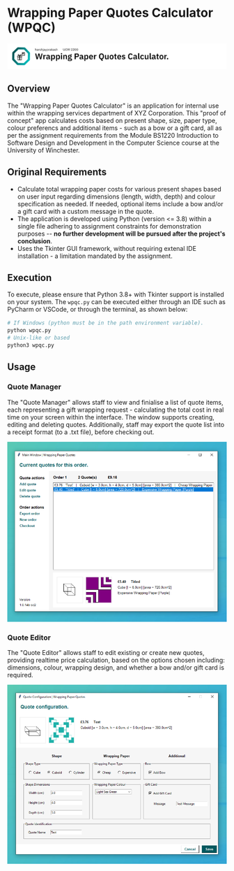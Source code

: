 # Wrapping Paper Quotes Calculator (WPQC)

![Banner (Decorative)](./doc/banner.png)

## Overview

The "Wrapping Paper Quotes Calculator" is an application for internal use within the
wrapping services department of XYZ Corporation. This "proof of concept" app calculates
costs based on present shape, size, paper type, colour preferencs and additional items -
such as a bow or a gift card, all as per the assignment requirements from the Module
BS1220 Introduction to Software Design and Development in the Computer Science course at
the University of Winchester.

## Original Requirements

* Calculate total wrapping paper costs for various present shapes based on user input
regarding dimensions (length, width, depth) and colour specification as needed. If needed,
optional items include a bow and/or a gift card with a custom message in the quote.
* The application is developed using Python (version <= 3.8) within a single file adhering
to assignment constraints for demonstration purposes -- **no further development will be
pursued after the project's conclusion**.
* Uses the Tkinter GUI framework, without requiring extenal IDE installation - a
limitation mandated by the assignment.

## Execution

To execute, please ensure that Python 3.8+ with Tkinter support is installed on your
system. The `wpqc.py` can be executed either through an IDE such as PyCharm or VSCode, or
through the terminal, as shown below:

```sh
# If Windows (python must be in the path environment variable).
python wpqc.py
# Unix-like or based
python3 wpqc.py
```

## Usage

### Quote Manager

The "Quote Manager" allows staff to view and finialise a list of quote items, each
representing a gift wrapping request - calculating the total cost in real time on your
screen within the interface. The window supports creating, editing and deleting quotes.
Additionally, staff may export the quote list into a receipt format (to a .txt file),
before checking out.

![Quote Manager Window Screenshot](./doc/quote-manager.PNG)

### Quote Editor

The "Quote Editor" allows staff to edit existing or create new quotes, providing realtime
price calculation, based on the options chosen including: dimensions, colour, wrapping
design, and whether a bow and/or gift card is required.

![Quote Editor Window Screenshot](./doc/quote-editor.PNG)